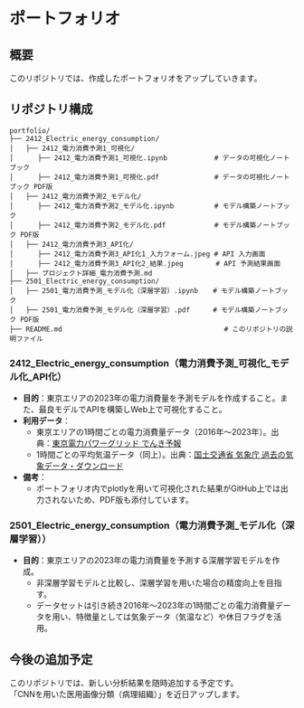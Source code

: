 # ポートフォリオ

## 概要
このリポジトリでは、作成したポートフォリオをアップしていきます。

## リポジトリ構成
```
portfolio/
├── 2412_Electric_energy_consumption/
│   ├── 2412_電力消費予測1_可視化/
│      ├── 2412_電力消費予測1_可視化.ipynb  　        # データの可視化ノートブック
│      ├── 2412_電力消費予測1_可視化.pdf  　          # データの可視化ノートブック PDF版
│   ├── 2412_電力消費予測2_モデル化/
│      ├── 2412_電力消費予測2_モデル化.ipynb          # モデル構築ノートブック
│      ├── 2412_電力消費予測2_モデル化.pdf            # モデル構築ノートブック PDF版
│   ├── 2412_電力消費予測3_API化/
│      ├── 2412_電力消費予測3_API化1_入力フォーム.jpeg # API 入力画面
│      ├── 2412_電力消費予測3_API化2_結果.jpeg        # API 予測結果画面
│   ├── プロジェクト詳細_電力消費予測.md
├── 2501_Electric_energy_consumption/  
│   ├── 2501_電力消費予測_モデル化（深層学習）.ipynb  　# モデル構築ノートブック
│   ├── 2501_電力消費予測_モデル化（深層学習）.pdf    　# モデル構築ノートブック PDF版
├── README.md                                        # このリポジトリの説明ファイル
```

### 2412_Electric_energy_consumption（電力消費予測_可視化_モデル化_API化）
- **目的**：東京エリアの2023年の電力消費量を予測モデルを作成すること。また、最良モデルでAPIを構築しWeb上で可視化すること。
- **利用データ**：
  - 東京エリアの1時間ごとの電力消費量データ（2016年～2023年）。出典：[東京電力パワーグリッド でんき予報](https://www.tepco.co.jp/forecast/html/download-j.html)
  - 1時間ごとの平均気温データ（同上）。出典：[国土交通省 気象庁 過去の気象データ・ダウンロード](https://www.data.jma.go.jp/risk/obsdl/index.php#)
- **備考**：
  - ポートフォリオ内でplotlyを用いて可視化された結果がGitHub上では出力されないため、PDF版も添付しています。

### 2501_Electric_energy_consumption（電力消費予測_モデル化（深層学習））
- **目的**：東京エリアの2023年の電力消費量を予測する深層学習モデルを作成。
  - 非深層学習モデルと比較し、深層学習を用いた場合の精度向上を目指す。
  - データセットは引き続き2016年～2023年の1時間ごとの電力消費量データを用い、特徴量としては気象データ（気温など）や休日フラグを活用。

## 今後の追加予定
このリポジトリでは、新しい分析結果を随時追加する予定です。  
「CNNを用いた医用画像分類（病理組織）」を近日アップします。